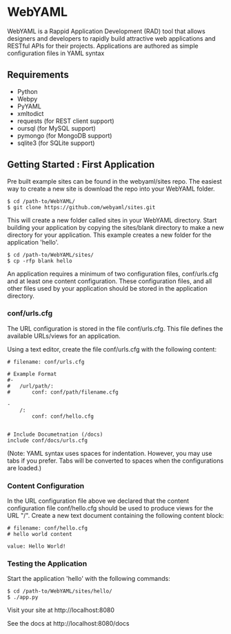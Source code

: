 # WebYAML
WebYAML is a Rappid Application Development (RAD) tool that allows designers and developers to rapidly build attractive web applications and RESTful APIs for their projects. Applications are authored as simple configuration files in YAML syntax

## Requirements
- Python
- Webpy
- PyYAML
- xmltodict
- requests (for REST client support)
- oursql (for MySQL support)
- pymongo (for MongoDB support)
- sqlite3 (for SQLite support)

## Getting Started : First Application

Pre built example sites can be found in the webyaml/sites repo.  The easiest way to create a new site is download the repo into your WebYAML folder.

	$ cd /path-to/WebYAML/
	$ git clone https://github.com/webyaml/sites.git
	
This will create a new folder called sites in your WebYAML directory.  Start building your application by copying the sites/blank directory to make a new directory for your application. This example creates a new folder for the application 'hello'.

	$ cd /path-to/WebYAML/sites/
	$ cp -rfp blank hello
	
An application requires a minimum of two configuration files, conf/urls.cfg and at least one content configuration. These configuration files, and all other files used by your application should be stored in the application directory.

### conf/urls.cfg

The URL configuration is stored in the file conf/urls.cfg. This file defines the available URLs/views for an application.

Using a text editor, create the file conf/urls.cfg with the following content:

	# filename: conf/urls.cfg

	# Example Format
	#-
	#	/url/path/:
	#		conf: conf/path/filename.cfg

	-
		/:
			conf: conf/hello.cfg
			
			
	# Include Documetnation (/docs)
	include conf/docs/urls.cfg

			
(Note: YAML syntax uses spaces for indentation. However, you may use tabs if you prefer. Tabs will be converted to spaces when the configurations are loaded.)

### Content Configuration

In the URL configuration file above we declared that the content configuration file conf/hello.cfg should be used to produce views for the URL "/". Create a new text document containing the following content block:


	# filename: conf/hello.cfg
	# hello world content

	value: Hello World!
	
### Testing the Application

Start the application 'hello' with the following commands:

	$ cd /path-to/WebYAML/sites/hello/
	$ ./app.py
	
Visit your site at http://localhost:8080

See the docs at http://localhost:8080/docs

